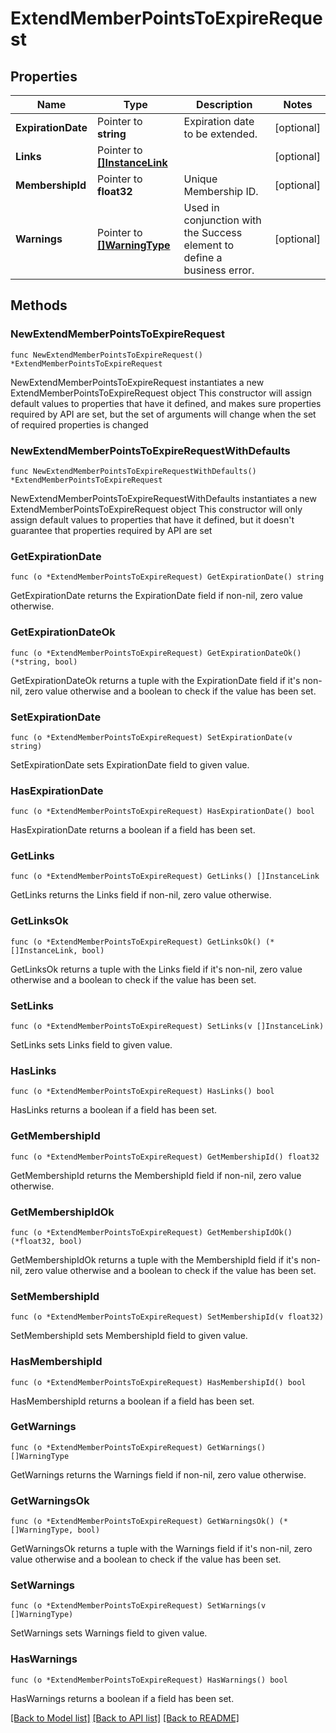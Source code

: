 # ExtendMemberPointsToExpireRequest

## Properties

Name | Type | Description | Notes
------------ | ------------- | ------------- | -------------
**ExpirationDate** | Pointer to **string** | Expiration date to be extended. | [optional] 
**Links** | Pointer to [**[]InstanceLink**](InstanceLink.md) |  | [optional] 
**MembershipId** | Pointer to **float32** | Unique Membership ID. | [optional] 
**Warnings** | Pointer to [**[]WarningType**](WarningType.md) | Used in conjunction with the Success element to define a business error. | [optional] 

## Methods

### NewExtendMemberPointsToExpireRequest

`func NewExtendMemberPointsToExpireRequest() *ExtendMemberPointsToExpireRequest`

NewExtendMemberPointsToExpireRequest instantiates a new ExtendMemberPointsToExpireRequest object
This constructor will assign default values to properties that have it defined,
and makes sure properties required by API are set, but the set of arguments
will change when the set of required properties is changed

### NewExtendMemberPointsToExpireRequestWithDefaults

`func NewExtendMemberPointsToExpireRequestWithDefaults() *ExtendMemberPointsToExpireRequest`

NewExtendMemberPointsToExpireRequestWithDefaults instantiates a new ExtendMemberPointsToExpireRequest object
This constructor will only assign default values to properties that have it defined,
but it doesn't guarantee that properties required by API are set

### GetExpirationDate

`func (o *ExtendMemberPointsToExpireRequest) GetExpirationDate() string`

GetExpirationDate returns the ExpirationDate field if non-nil, zero value otherwise.

### GetExpirationDateOk

`func (o *ExtendMemberPointsToExpireRequest) GetExpirationDateOk() (*string, bool)`

GetExpirationDateOk returns a tuple with the ExpirationDate field if it's non-nil, zero value otherwise
and a boolean to check if the value has been set.

### SetExpirationDate

`func (o *ExtendMemberPointsToExpireRequest) SetExpirationDate(v string)`

SetExpirationDate sets ExpirationDate field to given value.

### HasExpirationDate

`func (o *ExtendMemberPointsToExpireRequest) HasExpirationDate() bool`

HasExpirationDate returns a boolean if a field has been set.

### GetLinks

`func (o *ExtendMemberPointsToExpireRequest) GetLinks() []InstanceLink`

GetLinks returns the Links field if non-nil, zero value otherwise.

### GetLinksOk

`func (o *ExtendMemberPointsToExpireRequest) GetLinksOk() (*[]InstanceLink, bool)`

GetLinksOk returns a tuple with the Links field if it's non-nil, zero value otherwise
and a boolean to check if the value has been set.

### SetLinks

`func (o *ExtendMemberPointsToExpireRequest) SetLinks(v []InstanceLink)`

SetLinks sets Links field to given value.

### HasLinks

`func (o *ExtendMemberPointsToExpireRequest) HasLinks() bool`

HasLinks returns a boolean if a field has been set.

### GetMembershipId

`func (o *ExtendMemberPointsToExpireRequest) GetMembershipId() float32`

GetMembershipId returns the MembershipId field if non-nil, zero value otherwise.

### GetMembershipIdOk

`func (o *ExtendMemberPointsToExpireRequest) GetMembershipIdOk() (*float32, bool)`

GetMembershipIdOk returns a tuple with the MembershipId field if it's non-nil, zero value otherwise
and a boolean to check if the value has been set.

### SetMembershipId

`func (o *ExtendMemberPointsToExpireRequest) SetMembershipId(v float32)`

SetMembershipId sets MembershipId field to given value.

### HasMembershipId

`func (o *ExtendMemberPointsToExpireRequest) HasMembershipId() bool`

HasMembershipId returns a boolean if a field has been set.

### GetWarnings

`func (o *ExtendMemberPointsToExpireRequest) GetWarnings() []WarningType`

GetWarnings returns the Warnings field if non-nil, zero value otherwise.

### GetWarningsOk

`func (o *ExtendMemberPointsToExpireRequest) GetWarningsOk() (*[]WarningType, bool)`

GetWarningsOk returns a tuple with the Warnings field if it's non-nil, zero value otherwise
and a boolean to check if the value has been set.

### SetWarnings

`func (o *ExtendMemberPointsToExpireRequest) SetWarnings(v []WarningType)`

SetWarnings sets Warnings field to given value.

### HasWarnings

`func (o *ExtendMemberPointsToExpireRequest) HasWarnings() bool`

HasWarnings returns a boolean if a field has been set.


[[Back to Model list]](../README.md#documentation-for-models) [[Back to API list]](../README.md#documentation-for-api-endpoints) [[Back to README]](../README.md)


